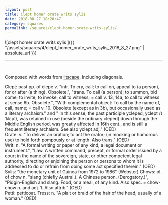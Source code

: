 ```yaml
---
layout: post
title: Clept homer orate writs sylis
date: 2018-08-27 18:20:47
category: squares
permalink: /squares/clept-homer-orate-writs-sylis/ 
---
```


![clept homer orate writs sylis ]({{ "/assets/squares/4/clept_homer_orate_writs_sylis_2018_8_27.png" | absolute_url }})
&nbsp;


---

&nbsp;

Composed with words from [litscape](https://www.litscape.com/). Including diagonals. 

Clept: past pp. of clepe v. "intr. To cry, call; to call on, appeal to (a person), for or after (a thing). Obsolete.", "trans. To call (a person); to summon, bid come; to invite; to invoke, call to witness; = call v. 13, 14a, to call to witness at sense 6b. Obsolete.", "With complemental object: To call by the name of, call, name; = call v. 10. Obsolete (except as in 3b), but occasionally used as a literary archaism." and " In this sense, the past participle ycleped, yclept /ɪˈklɛpt/, was retained in use (beside the ordinary cleped) down through the Middle English period, was greatly affected in 16th cent., and is still a frequent literary archaism. See also yclept adj." (OED)  
Orate: v. "To deliver an oration; to act the orator; (in mocking or humorous use) to hold forth pompously or at length. Also trans." (OED)  
Writ: n. "A formal writing or paper of any kind; a legal document or instrument.", "Law. A written command, precept, or formal order issued by a court in the name of the sovereign, state, or other competent legal authority, directing or enjoining the person or persons to whom it is addressed to do or refrain from doing some act specified therein." (OED)  
Sylis: "the monetary unit of Guinea from 1972 to 1986" (Webster)
Chows: pl. of chow n. "slang (chiefly Austral.). A Chinese person. (Derogatory.)", "Pidgin-English and slang. Food, or a meal, of any kind. Also spec. = chow-chow n. and adj. 1. Also attrib." (OED)  
Petti: petticoat. 
Tress: n. "A plait or braid of the hair of the head, usually of a woman." (OED)  
